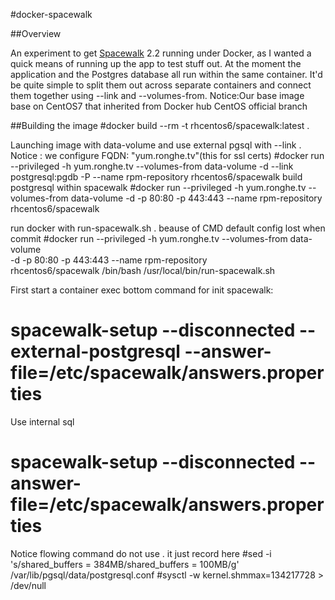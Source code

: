 #docker-spacewalk

##Overview

An experiment to get [Spacewalk](http://spacewalk.redhat.com/) 2.2 running under Docker, 
as I wanted a quick means of running up the app to test stuff out. 
At the moment the application and the Postgres database all run within the same container.
 It'd be quite simple to split them out across separate containers and connect 
 them together using --link and --volumes-from. 
Notice:Our base image base on CentOS7 that inherited from Docker hub CentOS official branch

##Building the image
#docker build --rm -t rhcentos6/spacewalk:latest .

Launching image with data-volume and use external pgsql with --link .
Notice : we configure FQDN: "yum.ronghe.tv"(this for ssl certs)
#docker run --privileged -h yum.ronghe.tv --volumes-from data-volume -d --link postgresql:pgdb -P --name rpm-repository rhcentos6/spacewalk
build postgresql within spacewalk
#docker run --privileged -h yum.ronghe.tv --volumes-from data-volume -d  -p 80:80 -p 443:443 --name rpm-repository rhcentos6/spacewalk

run docker with run-spacewalk.sh . beause of CMD default config lost when commit
#docker run --privileged -h yum.ronghe.tv --volumes-from data-volume\
     -d  -p 80:80 -p 443:443 --name rpm-repository\
     rhcentos6/spacewalk /bin/bash /usr/local/bin/run-spacewalk.sh


First start a container exec bottom command for init spacewalk:
# spacewalk-setup --disconnected --external-postgresql --answer-file=/etc/spacewalk/answers.properties
Use internal sql
# spacewalk-setup --disconnected  --answer-file=/etc/spacewalk/answers.properties

Notice flowing command do not use . it just record here
#sed -i 's/shared_buffers = 384MB/shared_buffers = 100MB/g' /var/lib/pgsql/data/postgresql.conf
#sysctl -w kernel.shmmax=134217728 > /dev/null



